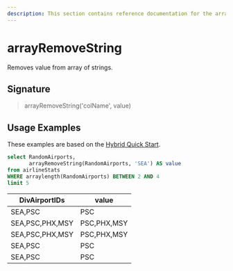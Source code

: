 ```yaml
---
description: This section contains reference documentation for the arrayRemoveString function.
---
```


# arrayRemoveString

Removes value from array of strings.

## Signature

> arrayRemoveString('colName', value)

## Usage Examples

These examples are based on the [Hybrid Quick Start](../../basics/getting-started/quick-start.md#hybrid).


```sql
select RandomAirports, 
       arrayRemoveString(RandomAirports, 'SEA') AS value
from airlineStats 
WHERE arraylength(RandomAirports) BETWEEN 2 AND 4
limit 5
```

| DivAirportIDs   | value |
| ------------- | ------------- |
|SEA,PSC|	PSC|
|SEA,PSC,PHX,MSY|	PSC,PHX,MSY|
|SEA,PSC,PHX,MSY	|PSC,PHX,MSY|
|SEA,PSC|	PSC|
|SEA,PSC|	PSC|